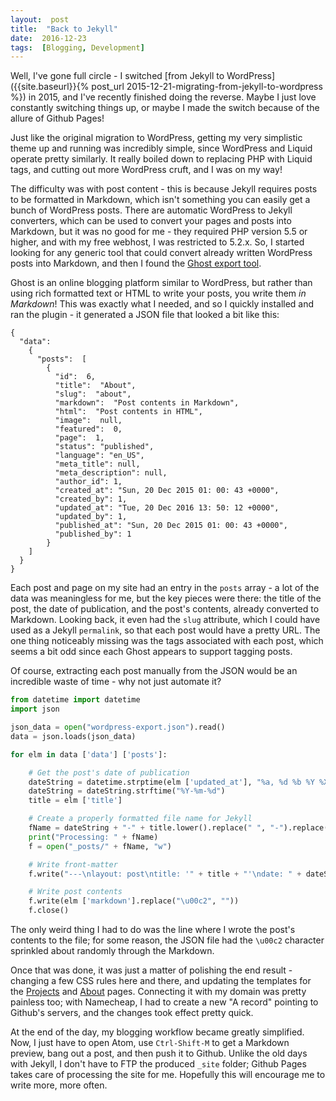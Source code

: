 ```yaml
---
layout:  post
title:  "Back to Jekyll"
date:  2016-12-23
tags:  [Blogging, Development]
---
```

Well, I've gone full circle - I switched [from Jekyll to WordPress]({{site.baseurl}}{% post_url 2015-12-21-migrating-from-jekyll-to-wordpress %}) in 2015,
and I've recently finished doing the reverse. Maybe I just love constantly switching things up, or maybe I made the switch because of the allure of
Github Pages!

Just like the original migration to WordPress, getting my very simplistic theme up and running was incredibly simple, since WordPress and Liquid operate pretty similarly. It really boiled down to replacing PHP with Liquid tags, and cutting out more WordPress cruft, and I was on my way!

The difficulty was with post content - this is because Jekyll requires posts to be formatted in Markdown, which isn't something you can easily get a bunch of WordPress posts. There are automatic WordPress to Jekyll converters, which can be used to convert your pages and posts into Markdown, but it was no good for me - they required PHP version 5.5 or higher, and with my free webhost, I was restricted to 5.2.x. So, I started looking for any generic tool that could convert already written WordPress posts into Markdown, and then I found the [Ghost export tool](https://wordpress.org/plugins/ghost/).

Ghost is an online blogging platform similar to WordPress, but rather than using rich formatted text or HTML to write your posts, you write them *in Markdown*! This was exactly what I needed, and so I quickly installed and ran the plugin - it generated a JSON file that looked a bit like this:

```
{
  "data":
    {
      "posts":  [
        {
          "id":  6,
          "title":  "About",
          "slug":  "about",
          "markdown":  "Post contents in Markdown",
          "html":  "Post contents in HTML",
          "image":  null,
          "featured":  0,
          "page":  1,
          "status": "published",
          "language": "en_US",
          "meta_title": null,
          "meta_description": null,
          "author_id": 1,
          "created_at": "Sun, 20 Dec 2015 01: 00: 43 +0000",
          "created_by": 1,
          "updated_at": "Tue, 20 Dec 2016 13: 50: 12 +0000",
          "updated_by": 1,
          "published_at": "Sun, 20 Dec 2015 01: 00: 43 +0000",
          "published_by": 1
        }
    ]
  }
}
```

Each post and page on my site had an entry in the `posts` array - a lot of the data was meaningless for me, but the key pieces were there: the title of the post, the date of publication, and the post's contents, already converted to Markdown. Looking back, it even had the `slug` attribute, which I could have used as a Jekyll `permalink`, so that each post would have a pretty URL. The one thing noticeably missing was the tags associated with each post, which seems a bit odd since each Ghost appears to support tagging posts.

Of course, extracting each post manually from the JSON would be an incredible waste of time - why not just automate it?

```python
from datetime import datetime
import json

json_data = open("wordpress-export.json").read()
data = json.loads(json_data)

for elm in data ['data'] ['posts']:

    # Get the post's date of publication
    dateString = datetime.strptime(elm ['updated_at'], "%a, %d %b %Y %X %z")
    dateString = dateString.strftime("%Y-%m-%d")
    title = elm ['title']

    # Create a properly formatted file name for Jekyll
    fName = dateString + "-" + title.lower().replace(" ", "-").replace(":", "") + ".markdown"
    print("Processing: " + fName)
    f = open("_posts/" + fName, "w")

    # Write front-matter
    f.write("---\nlayout: post\ntitle: '" + title + "'\ndate: " + dateString + "\n---\n")

    # Write post contents
    f.write(elm ['markdown'].replace("\u00c2", ""))
    f.close()
```

The only weird thing I had to do was the line where I wrote the post's contents to the file; for some reason, the JSON file had the `\u00c2` character sprinkled about randomly through the Markdown.

Once that was done, it was just a matter of polishing the end result - changing a few CSS rules here and there, and updating the templates for the [Projects]({{site.baseurl}}/projects) and [About]({{site.baseurl}}/about) pages. Connecting it with my domain was pretty painless too; with Namecheap, I had to create a new "A record" pointing to Github's servers, and the changes took effect pretty quick.

At the end of the day, my blogging workflow became greatly simplified. Now, I just have to open Atom, use `Ctrl-Shift-M` to get a Markdown preview, bang out a post, and then push it to Github. Unlike the old days with Jekyll, I don't have to FTP the produced `_site` folder; Github Pages takes care of processing the site for me. Hopefully this will encourage me to write more, more often.
